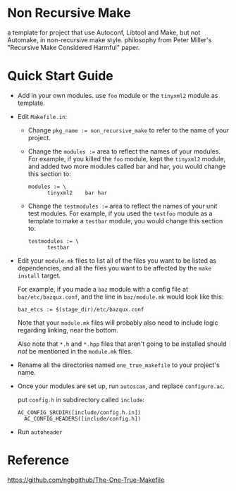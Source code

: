 Non Recursive Make
=====================

a template for project that use Autoconf, Libtool and Make, but not Automake, in non-recursive make style.
philosophy from Peter Miller's "Recursive Make Considered Harmful" paper.

Quick Start Guide
========

* Add in your own modules. use `foo` module or the `tinyxml2` module as template.

* Edit `Makefile.in`:

    - Change `pkg_name := non_recursive_make` to refer to the name of
        your project.

    - Change the `modules :=` area to reflect the names of your
        modules.  For example, if you killed the `foo` module, kept
        the `tinyxml2` module, and added two more modules called bar
        and har, you would change this section to:

        <pre><code>modules := \
            tinyxml2	bar	har</code></pre>

    - Change the `testmodules :=` area to reflect the names of your
        unit test modules.  For example, if you used the `testfoo`
        module as a template to make a `testbar` module, you would
        change this section to:

        <pre><code>testmodules := \
            testbar</code></pre>

* Edit your `module.mk` files to list all of the files you want to be
    listed as dependencies, and all the files you want to be affected
    by the `make install` target. 

    For example, if you made a `baz` module with a config file at `baz/etc/bazqux.conf`, and the line in `baz/module.mk`
    would look like this:

    <pre><code>baz_etcs := $(stage_dir)/etc/bazqux.conf</code></pre>

    Note that your `module.mk` files will probably also need to
    include logic regarding linking, near the bottom. 

    Also note that `*.h` and `*.hpp` files that aren't going to be
    installed should *not* be mentioned in the `module.mk` files. 

* Rename all the directories named `one_true_makefile` to your
    project's name.

* Once your modules are set up, run `autoscan`, and replace
    `configure.ac`.

    put `config.h` in subdirectory called `include`:
    <pre><code>AC_CONFIG_SRCDIR([include/config.h.in])
    AC_CONFIG_HEADERS([include/config.h])</code></pre>

* Run `autoheader`

Reference
===============

https://github.com/ngbgithub/The-One-True-Makefile
